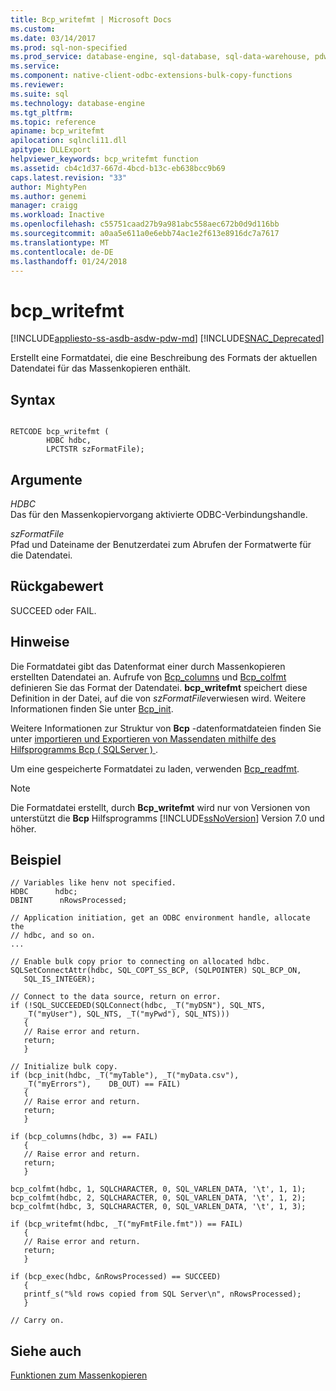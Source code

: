 ```yaml
---
title: Bcp_writefmt | Microsoft Docs
ms.custom: 
ms.date: 03/14/2017
ms.prod: sql-non-specified
ms.prod_service: database-engine, sql-database, sql-data-warehouse, pdw
ms.service: 
ms.component: native-client-odbc-extensions-bulk-copy-functions
ms.reviewer: 
ms.suite: sql
ms.technology: database-engine
ms.tgt_pltfrm: 
ms.topic: reference
apiname: bcp_writefmt
apilocation: sqlncli11.dll
apitype: DLLExport
helpviewer_keywords: bcp_writefmt function
ms.assetid: cb4c1d37-667d-4bcd-b13c-eb638bcc9b69
caps.latest.revision: "33"
author: MightyPen
ms.author: genemi
manager: craigg
ms.workload: Inactive
ms.openlocfilehash: c55751caad27b9a981abc558aec672b0d9d116bb
ms.sourcegitcommit: a0aa5e611a0e6ebb74ac1e2f613e8916dc7a7617
ms.translationtype: MT
ms.contentlocale: de-DE
ms.lasthandoff: 01/24/2018
---
```

# <a name="bcpwritefmt"></a>bcp_writefmt
[!INCLUDE[appliesto-ss-asdb-asdw-pdw-md](../../includes/appliesto-ss-asdb-asdw-pdw-md.md)]
[!INCLUDE[SNAC_Deprecated](../../includes/snac-deprecated.md)]

  Erstellt eine Formatdatei, die eine Beschreibung des Formats der aktuellen Datendatei für das Massenkopieren enthält.  
  
## <a name="syntax"></a>Syntax  
  
```  
  
RETCODE bcp_writefmt (  
        HDBC hdbc,  
        LPCTSTR szFormatFile);  
```  
  
## <a name="arguments"></a>Argumente  
 *HDBC*  
 Das für den Massenkopiervorgang aktivierte ODBC-Verbindungshandle.  
  
 *szFormatFile*  
 Pfad und Dateiname der Benutzerdatei zum Abrufen der Formatwerte für die Datendatei.  
  
## <a name="returns"></a>Rückgabewert  
 SUCCEED oder FAIL.  
  
## <a name="remarks"></a>Hinweise  
 Die Formatdatei gibt das Datenformat einer durch Massenkopieren erstellten Datendatei an. Aufrufe von [Bcp_columns](../../relational-databases/native-client-odbc-extensions-bulk-copy-functions/bcp-columns.md) und [Bcp_colfmt](../../relational-databases/native-client-odbc-extensions-bulk-copy-functions/bcp-colfmt.md) definieren Sie das Format der Datendatei. **bcp_writefmt** speichert diese Definition in der Datei, auf die von *szFormatFile*verwiesen wird. Weitere Informationen finden Sie unter [Bcp_init](../../relational-databases/native-client-odbc-extensions-bulk-copy-functions/bcp-init.md).  
  
 Weitere Informationen zur Struktur von **Bcp** -datenformatdateien finden Sie unter [importieren und Exportieren von Massendaten mithilfe des Hilfsprogramms Bcp &#40; SQLServer &#41; ](../../relational-databases/import-export/import-and-export-bulk-data-by-using-the-bcp-utility-sql-server.md).  
  
 Um eine gespeicherte Formatdatei zu laden, verwenden [Bcp_readfmt](../../relational-databases/native-client-odbc-extensions-bulk-copy-functions/bcp-readfmt.md).  
  
> [!NOTE]  
>  Die Formatdatei erstellt, durch **Bcp_writefmt** wird nur von Versionen von unterstützt die **Bcp** Hilfsprogramms [!INCLUDE[ssNoVersion](../../includes/ssnoversion-md.md)] Version 7.0 und höher.  
  
## <a name="example"></a>Beispiel  
  
```  
// Variables like henv not specified.  
HDBC      hdbc;  
DBINT      nRowsProcessed;  
  
// Application initiation, get an ODBC environment handle, allocate the  
// hdbc, and so on.  
...   
  
// Enable bulk copy prior to connecting on allocated hdbc.  
SQLSetConnectAttr(hdbc, SQL_COPT_SS_BCP, (SQLPOINTER) SQL_BCP_ON,  
   SQL_IS_INTEGER);  
  
// Connect to the data source, return on error.  
if (!SQL_SUCCEEDED(SQLConnect(hdbc, _T("myDSN"), SQL_NTS,  
   _T("myUser"), SQL_NTS, _T("myPwd"), SQL_NTS)))  
   {  
   // Raise error and return.  
   return;  
   }  
  
// Initialize bulk copy.   
if (bcp_init(hdbc, _T("myTable"), _T("myData.csv"),  
   _T("myErrors"),    DB_OUT) == FAIL)  
   {  
   // Raise error and return.  
   return;  
   }  
  
if (bcp_columns(hdbc, 3) == FAIL)  
   {  
   // Raise error and return.  
   return;  
   }  
  
bcp_colfmt(hdbc, 1, SQLCHARACTER, 0, SQL_VARLEN_DATA, '\t', 1, 1);  
bcp_colfmt(hdbc, 2, SQLCHARACTER, 0, SQL_VARLEN_DATA, '\t', 1, 2);  
bcp_colfmt(hdbc, 3, SQLCHARACTER, 0, SQL_VARLEN_DATA, '\t', 1, 3);  
  
if (bcp_writefmt(hdbc, _T("myFmtFile.fmt")) == FAIL)  
   {  
   // Raise error and return.  
   return;  
   }  
  
if (bcp_exec(hdbc, &nRowsProcessed) == SUCCEED)  
   {  
   printf_s("%ld rows copied from SQL Server\n", nRowsProcessed);  
   }  
  
// Carry on.  
```  
  
## <a name="see-also"></a>Siehe auch  
 [Funktionen zum Massenkopieren](../../relational-databases/native-client-odbc-extensions-bulk-copy-functions/sql-server-driver-extensions-bulk-copy-functions.md)  
  
  
